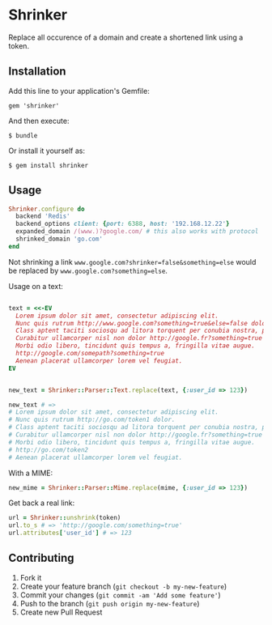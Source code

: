 # Shrinker

Replace all occurence of a domain and create a shortened link using a token.

## Installation

Add this line to your application's Gemfile:

    gem 'shrinker'

And then execute:

    $ bundle

Or install it yourself as:

    $ gem install shrinker

## Usage


```ruby
Shrinker.configure do
  backend 'Redis'
  backend_options client: {port: 6388, host: '192.168.12.22'}
  expanded_domain /(www.)?google.com/ # this also works with protocol
  shrinked_domain 'go.com'
end
```

Not shrinking a link `www.google.com?shrinker=false&something=else` would be replaced by `www.google.com?something=else`.

Usage on a text:

```ruby

text = <<-EV
  Lorem ipsum dolor sit amet, consectetur adipiscing elit. 
  Nunc quis rutrum http://www.google.com?something=true&else=false dolor. 
  Class aptent taciti sociosqu ad litora torquent per conubia nostra, per inceptos himenaeos.
  Curabitur ullamcorper nisl non dolor http://google.fr?something=true venenatis consequat.
  Morbi odio libero, tincidunt quis tempus a, fringilla vitae augue.
  http://google.com/somepath?something=true
  Aenean placerat ullamcorper lorem vel feugiat.
EV


new_text = Shrinker::Parser::Text.replace(text, {:user_id => 123})

new_text # => 
# Lorem ipsum dolor sit amet, consectetur adipiscing elit. 
# Nunc quis rutrum http://go.com/token1 dolor. 
# Class aptent taciti sociosqu ad litora torquent per conubia nostra, per inceptos himenaeos.
# Curabitur ullamcorper nisl non dolor http://google.fr?something=true venenatis consequat.
# Morbi odio libero, tincidunt quis tempus a, fringilla vitae augue.
# http://go.com/token2
# Aenean placerat ullamcorper lorem vel feugiat.

```

With a MIME:

```ruby
new_mime = Shrinker::Parser::Mime.replace(mime, {:user_id => 123})
```

Get back a real link:

```ruby
url = Shrinker::unshrink(token)
url.to_s # => 'http://google.com/something=true'
url.attributes['user_id'] # => 123
```

## Contributing

1. Fork it
2. Create your feature branch (`git checkout -b my-new-feature`)
3. Commit your changes (`git commit -am 'Add some feature'`)
4. Push to the branch (`git push origin my-new-feature`)
5. Create new Pull Request

